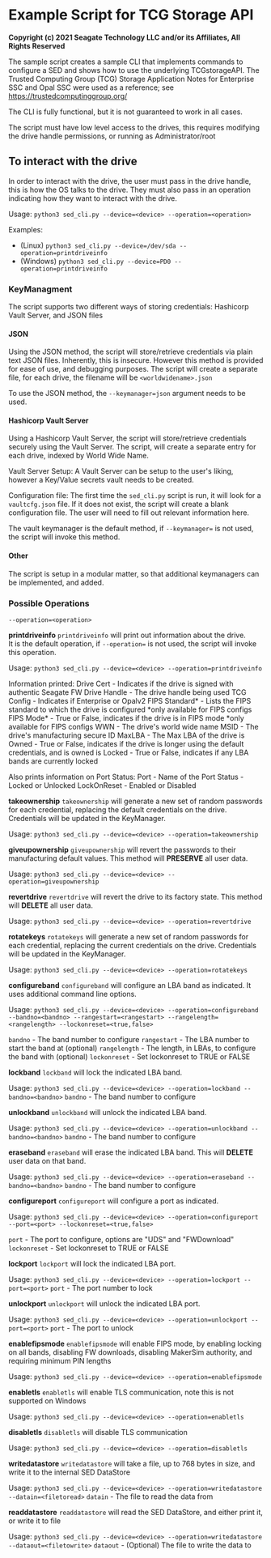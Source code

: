# Example Script for TCG Storage API

**Copyright (c) 2021 Seagate Technology LLC and/or its Affiliates, All Rights Reserved**

The sample script creates a sample CLI that implements commands to configure a SED and shows how
to use the underlying TCGstorageAPI. The Trusted Computing Group (TCG) Storage Application Notes
for Enterprise SSC and Opal SSC were used as a reference; see https://trustedcomputinggroup.org/

The CLI is fully functional, but it is not guaranteed to work in all cases.

The script must have low level access to the drives, this requires modifying the drive handle permissions, or running as Administrator/root 

## To interact with the drive
In order to interact with the drive, the user must pass in the drive handle, this is how the OS talks to the drive.
They must also pass in an operation indicating how they want to interact with the drive.

Usage: `python3 sed_cli.py --device=<device> --operation=<operation>`

Examples:
- (Linux)   `python3 sed_cli.py --device=/dev/sda --operation=printdriveinfo`
- (Windows) `python3 sed_cli.py --device=PD0 --operation=printdriveinfo`

### KeyManagment
The script supports two different ways of storing credentials: Hashicorp Vault Server, and JSON files

#### JSON
Using the JSON method, the script will store/retrieve credentials via plain text JSON files.
Inherently, this is insecure.  However this method is provided for ease of use, and debugging purposes.
The script will create a separate file, for each drive, the filename will be `<worldwidename>.json`

To use the JSON method, the `--keymanager=json` argument needs to be used.

#### Hashicorp Vault Server
Using a Hashicorp Vault Server, the script will store/retrieve credentials securely using the Vault Server.
The script, will create a separate entry for each drive, indexed by World Wide Name.

Vault Server Setup:
A Vault Server can be setup to the user's liking, however a Key/Value secrets vault needs to be created.

Configuration file:
The first time the `sed_cli.py` script is run, it will look for a `vaultcfg.json` file.  If it does not exist,
the script will create a blank configuration file.  The user will need to fill out relevant information here.

The vault keymanager is the default method, if `--keymanager=` is not used, the script will invoke this method.

#### Other
The script is setup in a modular matter, so that additional keymanagers can be implemented, and added.

### Possible Operations
`--operation=<operation>`

**printdriveinfo**
`printdriveinfo` will print out information about the drive.  
It is the default operation, if `--operation=` is not used, the script will invoke this operation.

Usage: `python3 sed_cli.py --device=<device> --operation=printdriveinfo`

Information printed:
Drive Cert - Indicates if the drive is signed with authentic Seagate FW
Drive Handle  - The drive handle being used
TCG Config - Indicates if Enterprise or Opalv2
FIPS Standard\* - Lists the FIPS standard to which the drive is configured \*only available for FIPS configs
FIPS Mode\* - True or False, indicates if the drive is in FIPS mode \*only available for FIPS configs
WWN - The drive's world wide name
MSID - The drive's manufacturing secure ID
MaxLBA - The Max LBA of the drive
is Owned - True or False, indicates if the drive is longer using the default credentials, and is owned
is Locked - True or False, indicates if any LBA bands are currently locked

Also prints information on Port Status:
Port - Name of the Port
Status - Locked or Unlocked
LockOnReset - Enabled or Disabled

**takeownership**
`takeownership` will generate a new set of random passwords for each credential, 
replacing the default credentials on the drive.  Credentials will be updated in the KeyManager.

Usage: `python3 sed_cli.py --device=<device> --operation=takeownership`

**giveupownership**
`giveupownership` will revert the passwords to their manufacturing default values.
This method will **PRESERVE** all user data.

Usage: `python3 sed_cli.py --device=<device> --operation=giveupownership`

**revertdrive**
`revertdrive` will revert the drive to its factory state.
This method will **DELETE** all user data.

Usage: `python3 sed_cli.py --device=<device> --operation=revertdrive`

**rotatekeys**
`rotatekeys` will generate a new set of random passwords for each credential, 
replacing the current credentials on the drive.  Credentials will be updated in the KeyManager.

Usage: `python3 sed_cli.py --device=<device> --operation=rotatekeys`

**configureband**
`configureband` will configure an LBA band as indicated. It uses additional command line options.

Usage: `python3 sed_cli.py --device=<device> --operation=configureband --bandno=<bandno> --rangestart=<rangestart> --rangelength=<rangelength> --lockonreset=<true,false>`

`bandno` - The band number to configure
`rangestart` - The LBA number to start the band at (optional)
`rangelength` - The length, in LBAs, to configure the band with (optional)
`lockonreset` - Set lockonreset to TRUE or FALSE

**lockband**
`lockband` will lock the indicated LBA band.

Usage: `python3 sed_cli.py --device=<device> --operation=lockband --bandno=<bandno>`
`bandno` - The band number to configure

**unlockband**
`unlockband` will unlock the indicated LBA band.

Usage: `python3 sed_cli.py --device=<device> --operation=unlockband --bandno=<bandno>`
`bandno` - The band number to configure

**eraseband**
`eraseband` will erase the indicated LBA band. This will **DELETE** user data on that band.

Usage: `python3 sed_cli.py --device=<device> --operation=eraseband --bandno=<bandno>`
`bandno` - The band number to configure

**configureport**
`configureport` will configure a port as indicated.

Usage: `python3 sed_cli.py --device=<device> --operation=configureport --port=<port> --lockonreset=<true,false>`

`port` - The port to configure, options are "UDS" and "FWDownload"
`lockonreset` - Set lockonreset to TRUE or FALSE

**lockport**
`lockport` will lock the indicated LBA port.

Usage: `python3 sed_cli.py --device=<device> --operation=lockport --port=<port>`
`port` - The port number to lock

**unlockport**
`unlockport` will unlock the indicated LBA port.

Usage: `python3 sed_cli.py --device=<device> --operation=unlockport --port=<port>`
`port` - The port to unlock

**enablefipsmode**
`enablefipsmode` will enable FIPS mode, by enabling locking on all bands, disabling FW downloads, disabling MakerSim authority, and requiring minimum PIN lengths

Usage: `python3 sed_cli.py --device=<device> --operation=enablefipsmode`

**enabletls**
`enabletls` will enable TLS communication, note this is not supported on Windows

Usage: `python3 sed_cli.py --device=<device> --operation=enabletls`

**disabletls**
`disabletls` will disable TLS communication

Usage: `python3 sed_cli.py --device=<device> --operation=disabletls`

**writedatastore**
`writedatastore` will take a file, up to 768 bytes in size, and write it to the internal SED DataStore

Usage: `python3 sed_cli.py --device=<device> --operation=writedatastore --datain=<filetoread>`
`datain` - The file to read the data from

**readdatastore**
`readdatastore` will read the SED DataStore, and either print it, or write it to file

Usage: `python3 sed_cli.py --device=<device> --operation=writedatastore --dataout=<filetowrite>`
`dataout` - (Optional) The file to write the data to